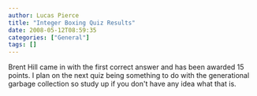 ```yaml
---
author: Lucas Pierce
title: "Integer Boxing Quiz Results"
date: 2008-05-12T08:59:35
categories: ["General"]
tags: []
---
```


Brent Hill came in with the first correct answer and has been awarded 15 points. I plan on the next quiz being something to do with the generational garbage collection so study up if you don't have any idea what that is.